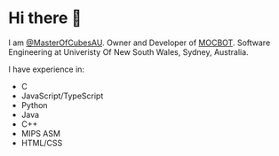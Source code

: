 Hi there 👋
======
I am [@MasterOfCubesAU](https://masterofcubesau.com). Owner and Developer of [MOCBOT](https://mocbot.masterofcubesau.com/). Software Engineering at Univeristy Of New South Wales, Sydney, Australia.

I have experience in:

- C
- JavaScript/TypeScript
- Python
- Java
- C++
- MIPS ASM
- HTML/CSS
